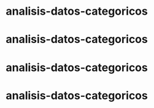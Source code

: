 # analisis-datos-categoricos
# analisis-datos-categoricos
# analisis-datos-categoricos
# analisis-datos-categoricos
